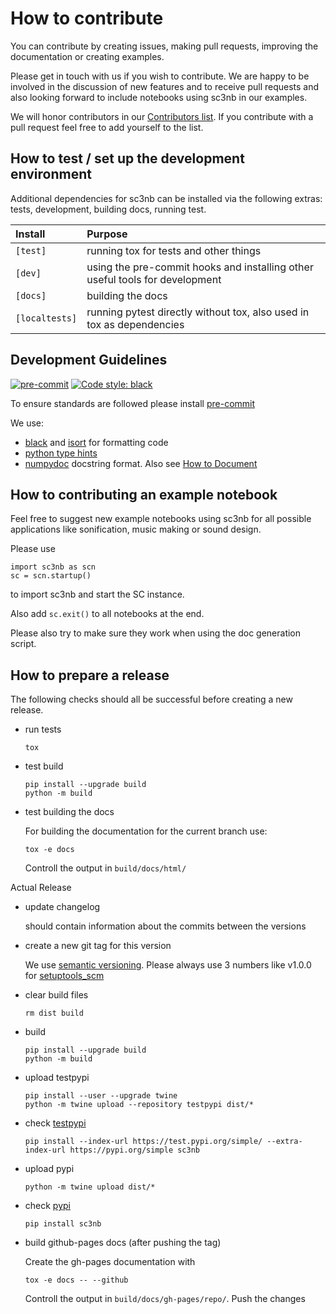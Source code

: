 # How to contribute

You can contribute by creating issues, making pull requests, improving the documentation or creating examples.

Please get in touch with us if you wish to contribute. We are happy to be involved in the discussion of new features and to receive pull requests and also looking forward to include notebooks using sc3nb in our examples.

We will honor contributors in our [Contributors list](CONTRIBUTORS.md). If you contribute with a pull request feel free to add yourself to the list.

## How to test / set up the development environment

Additional dependencies for sc3nb can be installed via the following extras:
tests, development, building docs, running test.


| Install        | Purpose                                                                      |
|:---------------|:-----------------------------------------------------------------------------|
| `[test]`       | running tox for tests and other things                                       |
| `[dev]`        | using the pre-commit hooks and installing other useful tools for development |
| `[docs]`       | building the docs                                                            |
| `[localtests]` | running pytest directly without tox, also used in tox as dependencies        |


## Development Guidelines

[![pre-commit](https://img.shields.io/badge/pre--commit-enabled-brightgreen?logo=pre-commit&logoColor=white)](https://pre-commit.com/)
[![Code style: black](https://img.shields.io/badge/code%20style-black-000000.svg)](https://github.com/psf/black)

To ensure standards are followed please install [pre-commit](https://pre-commit.com/)

We use:
* [black](https://github.com/psf/black) and [isort](https://github.com/PyCQA/isort) for formatting code
* [python type hints](https://docs.python.org/3/library/typing.html)
* [numpydoc](https://numpydoc.readthedocs.io/en/latest/example.html) docstring format. Also see [How to Document](https://numpy.org/doc/stable/docs/howto_document.html)


## How to contributing an example notebook

Feel free to suggest new example notebooks using sc3nb for all possible applications like sonification, music making or sound design.

Please use

```
import sc3nb as scn
sc = scn.startup()
```
 to import sc3nb and start the SC instance.

Also add `sc.exit()` to all notebooks at the end.

Please also try to make sure they work when using the doc generation script.


## How to prepare a release

The following checks should all be successful before creating a new release.

- run tests
  ```
  tox
  ```

- test build
  ```
  pip install --upgrade build
  python -m build
  ```

- test building the docs

  For building the documentation for the current branch use:
  ```
  tox -e docs
  ```
  Controll the output in `build/docs/html/`


Actual Release

- update changelog

  should contain information about the commits between the versions

- create a new git tag for this version

  We use [semantic versioning](https://semver.org/).
  Please always use 3 numbers like v1.0.0 for [setuptools_scm](https://github.com/pypa/setuptools_scm/#semantic-versioning-semver)

- clear build files
  ```
  rm dist build
  ```

- build
  ```
  pip install --upgrade build
  python -m build
  ```

- upload testpypi
  ```
  pip install --user --upgrade twine
  python -m twine upload --repository testpypi dist/*
  ```

- check [testpypi](https://test.pypi.org/project/sc3nb/)
  ```
  pip install --index-url https://test.pypi.org/simple/ --extra-index-url https://pypi.org/simple sc3nb
  ```

- upload pypi
  ```
  python -m twine upload dist/*
  ```

- check [pypi](https://pypi.org/project/sc3nb/)
  ```
  pip install sc3nb
  ```

- build github-pages docs (after pushing the tag)

  Create the gh-pages documentation with
  ```
  tox -e docs -- --github
  ```
  Controll the output in `build/docs/gh-pages/repo/`.
  Push the changes
